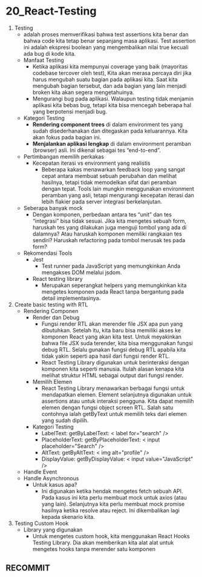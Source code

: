 # 20_React-Testing

1. Testing
    - adalah proses memverifikasi bahwa test assertions kita benar dan bahwa code kita tetap benar sepanjang masa aplikasi. Test assertion ini adalah ekspresi boolean yang mengembalikan nilai true kecuali ada bug di kode kita.
    - Manfaat Testing
        - Ketika aplikasi kita mempunyai coverage yang baik (mayoritas codebase tercover oleh test), Kita akan merasa percaya diri jika harus mengubah suatu bagian pada aplikasi kita. Saat kita mengubah bagian tersebut, dan ada bagian yang lain menjadi broken kita akan segera mengetahuinya.
        - Mengurangi bug pada aplikasi. Walaupun testing tidak menjamin aplikasi kita bebas bug, tetapi kita bisa mencegah beberapa hal yang berpotensi menjadi bug.
    - Kategori Testing
        - __Rendering component trees__ di dalam environment tes yang sudah disederhanakan dan ditegaskan pada keluarannya. Kita akan fokus pada bagian ini.
        - __Menjalankan aplikasi lengkap__ di dalam environment peramban (browser) asli. Ini dikenal sebagai tes “end-to-end”.
    - Pertimbangan memilih perkakas
        - Kecepatan iterasi vs environment yang realistis
            - Beberapa kakas menawarkan feedback loop yang sangat cepat antara membuat sebuah perubahan dan melihat hasilnya, tetapi tidak memodelkan sifat dari peramban dengan tepat. Tools lain mungkin menggunakan environment peramban yang asli, tetapi mengurangi kecepatan iterasi dan lebih flakier pada server integrasi berkelanjutan.
    - Seberapa banyak mock
        - Dengan komponen, perbedaan antara tes “unit” dan tes “integrasi” bisa tidak sesuai. Jika kita mengetes sebuah form, haruskah tes yang dilakukan juga menguji tombol yang ada di dalamnya? Atau haruskah komponen memiliki rangkaian tes sendiri? Haruskah refactoring pada tombol merusak tes pada form?
    - Rekomendasi Tools
        - Jest
            - Test runner pada JavaScript yang memungkinkan Anda mengakses DOM melalui jsdom.
        - React testing library
            - Merupakan seperangkat helpers yang memungkinkan kita mengetes komponen pada React tanpa bergantung pada detail implementasinya.
2. Create basic testing with RTL
    - Rendering Componen
        - Render dan Debug
            - Fungsi render RTL akan merender file JSX apa pun yang dibutuhkan. Setelah itu, kita baru bisa memiliki akses ke komponen React yang akan kita test. Untuk meyakinkan bahwa file JSX suda terender, kita bisa menggunakan fungsi debug RTL. Selalu gunakan fungsi debug RTL apabila kita tidak yakin seperti apa hasil dari fungsi render RTL.
            - React Testing Library digunakan untuk berinteraksi dengan komponen kita seperti manusia. ltulah alasan kenapa kita melihat struktur HTML sebagai output dari fungsi render.
        - Memilih Elemen
            - React Testing Library menawarkan berbagai fungsi untuk mendapatkan elemen. Element selanjutnya digunakan untuk assertions atau untuk interaksi pengguna. Kita dapat memilih elemen dengan fungsi object screen RTL. Salah satu contohnya ialah getByText untuk memilih teks dari elemen yang sudah dipilih.
        - Kategori Testing
            - LabelText: getByLabelText: < label for="search" />
            - PlaceholderText: getByPlaceholderText: < input placeholder="Search" />
            - AltText: getByAltText: < img alt="profile" />
            - DisplayValue: getByDisplayValue: < input value="JavaScript" />
    - Handle Event
    - Handle Asynchronous
        - Untuk kasus apa?
            - Ini digunakan ketika hendak mengetes fetch sebuah API. Pada kasus ini kita perlu membuat mock untuk axios (atau yang lain). Selanjutnya kita perlu membuat mock promise hasilnya ketika resolve atau reject. Ini dikembalikan lagi kepada skenario kita.
3. Testing Custom Hook
    - Library yang digunakan
        - Untuk mengetes custom hook, kita menggunakan React Hooks Testing Library. Dia akan memberikan kita alat alat untuk mengetes hooks tanpa merender satu komponen

## RECOMMIT
